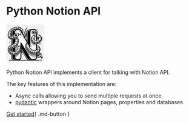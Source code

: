 # Python Notion API

<img src="./img/logo.webp" alt="Logo" width="100"/>

Python Notion API implements a client for talking with Notion API.

The key features of this implementation are:

* Async calls allowing you to send multiple requests at once
* [pydantic](https://docs.pydantic.dev/latest/) wrappers around Notion pages, properties and databases

[Get started](get_started/install.md){ .md-button }
